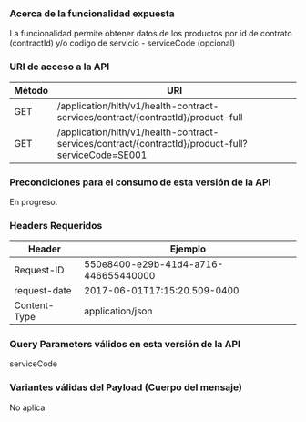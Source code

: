 ### Acerca de la funcionalidad expuesta
La funcionalidad permite obtener datos de los productos por 
id de contrato (contractId) y/o codigo de servicio - serviceCode (opcional) 


### URI de acceso a la API
| Método            | URI                                                                                                      |
|-------------------|------------------------------------------------------------|
| GET               | /application/hlth/v1/health-contract-services/contract/{contractId}/product-full  |
| GET               | /application/hlth/v1/health-contract-services/contract/{contractId}/product-full?serviceCode=SE001 |

### Precondiciones para el consumo de esta versión de la API
En progreso.

### Headers Requeridos
| Header    | Ejemplo |
|-----------|---------|
|Request-ID|550e8400-e29b-41d4-a716-446655440000|
|request-date|2017-06-01T17:15:20.509-0400|
|Content-Type|application/json|

### Query Parameters válidos en esta versión de la API
serviceCode

### Variantes válidas del Payload (Cuerpo del mensaje)
No aplica.